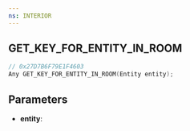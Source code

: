 ```yaml
---
ns: INTERIOR
---
```

## GET_KEY_FOR_ENTITY_IN_ROOM

```c
// 0x27D7B6F79E1F4603
Any GET_KEY_FOR_ENTITY_IN_ROOM(Entity entity);
```

## Parameters
* **entity**:
